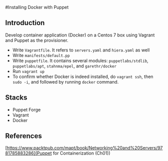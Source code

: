#Installing Docker with Puppet

## Introduction

Develop container application (Docker) on a Centos 7 box using Vagrant and Puppet as the provisioner.

- Write `Vagrantfile`. It refers to `servers.yaml` and `hiera.yaml` as well
- Write `manifests/default.pp`
- Write `puppetfile`. It contains several modules: `puppetlabs/stdlib`, `puppetlabs/apt`, `stahnma/epel`, and `garethr/docker`
- Run `vagrant up`
- To confirm whether Docker is indeed installed, do `vagrant ssh`, then `sudo -i`, and followed by running `docker` command.
## Stacks

- Puppet Forge
- Vagrant
- Docker

## References
[https://www.packtpub.com/mapt/book/Networking%20and%20Servers/9781785883286](Puppet for Containerization (Ch01))
